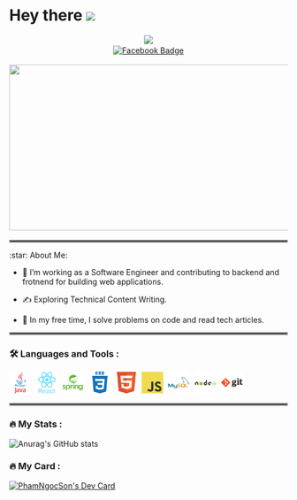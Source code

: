
<!--<h1 align="center"> { Welcome to my Github 👋}</h1>-->


<h1>
  Hey there
  <img src="https://media.giphy.com/media/hvRJCLFzcasrR4ia7z/giphy.gif" width="30px"/>
</h1>

<div id="header" align="center">
  <img src="https://media.giphy.com/media/Ll22OhMLAlVDb8UQWe/giphy.gif" width="100"/>
</div>

<div id="badges" align="center">
  
  <a href="https://www.facebook.com/PhamNgocSonBB">
    <img src="https://img.shields.io/badge/Facebook-blue?style=for-the-badge&logo=facebook&logoColor=white" alt="Facebook Badge"/>
  </a>
  
</div>

<div id="badges-count" align="center">
    <img src="https://komarev.com/ghpvc/?username=your-github-username&style=flat-square&color=yellow" alt=""/>

</div>

<div align="center">
  <img src="https://media.giphy.com/media/L1R1tvI9svkIWwpVYr/giphy.gif" width="600" height="300"/>
</div>

<hr style="border:2px solid gray">

<div id="about-me">
  :star: About Me:
  
- :telescope: I’m working as a Software Engineer and contributing to backend and frotnend for building web applications.

- :writing_hand: Exploring Technical Content Writing.

- :muscle: In my free time, I solve problems on code and read tech articles.

</div>

<hr style="border:2px solid gray">

### :hammer_and_wrench: Languages and Tools :

<div id="languages-tool-icon">
  <img src="https://github.com/devicons/devicon/blob/master/icons/java/java-original-wordmark.svg" title="Java" alt="Java" width="40" height="40"/>&nbsp;
  <img src="https://github.com/devicons/devicon/blob/master/icons/react/react-original-wordmark.svg" title="React" alt="React" width="40" height="40"/>&nbsp;
  <img src="https://github.com/devicons/devicon/blob/master/icons/spring/spring-original-wordmark.svg" title="Spring" alt="Spring" width="40" height="40"/>&nbsp;
  <img src="https://github.com/devicons/devicon/blob/master/icons/css3/css3-plain-wordmark.svg"  title="CSS3" alt="CSS" width="40" height="40"/>&nbsp;
  <img src="https://github.com/devicons/devicon/blob/master/icons/html5/html5-original.svg" title="HTML5" alt="HTML" width="40" height="40"/>&nbsp;
  <img src="https://github.com/devicons/devicon/blob/master/icons/javascript/javascript-original.svg" title="JavaScript" alt="JavaScript" width="40" height="40"/>&nbsp;
  <img src="https://github.com/devicons/devicon/blob/master/icons/mysql/mysql-original-wordmark.svg" title="MySQL"  alt="MySQL" width="40" height="40"/>&nbsp;
  <img src="https://github.com/devicons/devicon/blob/master/icons/nodejs/nodejs-original-wordmark.svg" title="NodeJS" alt="NodeJS" width="40" height="40"/>&nbsp;
  <img src="https://github.com/devicons/devicon/blob/master/icons/git/git-original-wordmark.svg" title="Git" **alt="Git" width="40" height="40"/>
</div>

<hr style="border:2px solid gray">

### :fire: My Stats :

<div id="streak">

![Anurag's GitHub stats](https://github-readme-stats.vercel.app/api?username=PhamNgocSonTech&show_icons=true&theme=radical)

</div>

### :fire: My Card :
<div id="dev-card">

<a href="https://app.daily.dev/SonAquarius"><img src="https://api.daily.dev/devcards/96648dd8bf2840a791558c681a506f5e.png?r=0nv" width="400" alt="PhamNgocSon's Dev Card"/></a>
</div>
<!--
**PhamNgocSonTech/PhamNgocSonTech** is a ✨ _special_ ✨ repository because its `README.md` (this file) appears on your GitHub profile.

Here are some ideas to get you started:

- 🔭 I’m currently working on ...
- 🌱 I’m currently learning ...
- 👯 I’m looking to collaborate on ...
- 🤔 I’m looking for help with ...
- 💬 Ask me about ...
- 📫 How to reach me: ...
- 😄 Pronouns: ...
- ⚡ Fun fact: ...
-->
